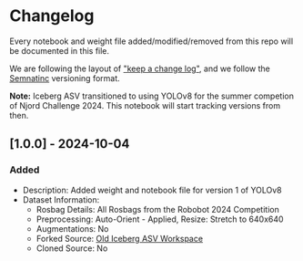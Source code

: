 # Changelog

Every notebook and weight file added/modified/removed from this repo will be documented in this file.

We are following the layout of ["keep a change log"](https://keepachangelog.com/en/1.1.0/), and we follow the [Semnatinc](https://semver.org/) versioning format. 

**Note:** Iceberg ASV transitioned to using YOLOv8 for the summer competion of Njord Challenge 2024. This notebook will start tracking versions from then.

## [1.0.0] - 2024-10-04

### Added
* Description: Added weight and notebook file for version 1 of YOLOv8
* Dataset Information:
  * Rosbag Details: All Rosbags from the Robobot 2024 Competition
  * Preprocessing: Auto-Orient - Applied, Resize: Stretch to 640x640
  * Augmentations: No
  * Forked Source: [Old Iceberg ASV Workspace](https://universe.roboflow.com/icebergasv-ab2fn/roboboat-2024-marine-markers/dataset/3)
  * Cloned Source: No  
